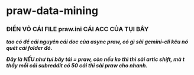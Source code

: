 # praw-data-mining

### ĐIỀN VÔ CÁI FILE praw.ini CÁI ACC CỦA TỤI BÂY


***tao có để cái nguyên cái doc của async praw, có gì sài gemini-cli kêu nó quét cái folder đó.***

***Đây là NẾU như tụi bây tải = praw, còn nếu ko thì thì sài artic shift,
mà t thấy mỗi cái subreddit có 50 cái thì sài praw cho nhanh.***
